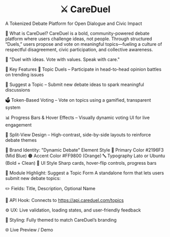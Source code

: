 <h1 align="center">⚔️ CareDuel</h1>
A Tokenized Debate Platform for Open Dialogue and Civic Impact

🧠 What is CareDuel?
CareDuel is a bold, community-powered debate platform where users challenge ideas, not people. Through structured “Duels,” users propose and vote on meaningful topics—fueling a culture of respectful disagreement, civic participation, and collective awareness.

💬 "Duel with ideas. Vote with values. Speak with care."

🚀 Key Features
🎯 Topic Duels – Participate in head-to-head opinion battles on trending issues

📝 Suggest a Topic – Submit new debate ideas to spark meaningful discussions

🗳️ Token-Based Voting – Vote on topics using a gamified, transparent system

📊 Progress Bars & Hover Effects – Visually dynamic voting UI for live engagement

🎨 Split-View Design – High-contrast, side-by-side layouts to reinforce debate themes

🎨 Brand Identity: "Dynamic Debate"
Element	Style
🎨 Primary Color	#2196F3 (Mid Blue)
🟠 Accent Color	#FF9800 (Orange)
🔤 Typography	Lato or Ubuntu (Bold + Clean)
🧩 UI Style	Sharp cards, hover-flip controls, progress bars

🧪 Module Highlight: Suggest a Topic Form
A standalone form that lets users submit new debate topics:

✏️ Fields: Title, Description, Optional Name

🔗 API Hook: Connects to https://api.careduel.com/topics

⚙️ UX: Live validation, loading states, and user-friendly feedback

💅 Styling: Fully themed to match CareDuel’s branding

🌐 Live Preview / Demo
